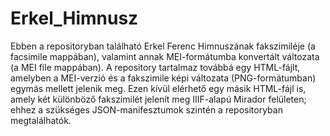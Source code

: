 # Erkel_Himnusz
Ebben a repositoryban található Erkel Ferenc Himnuszának fakszimiléje (a facsimile mappában), 
valamint annak MEI-formátumba konvertált változata (a MEI file mappában). 
A repository tartalmaz továbbá egy HTML-fájlt, amelyben a MEI-verzió és a fakszimile képi változata (PNG-formátumban) egymás mellett jelenik meg. 
Ezen kívül elérhető egy másik HTML-fájl is, amely két különböző fakszimilét jelenít meg IIIF-alapú Mirador felületen; 
ehhez a szükséges JSON-manifesztumok szintén a repositoryban megtalálhatók.
